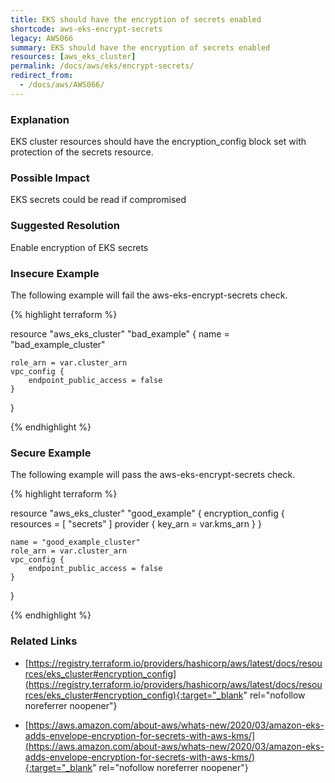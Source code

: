 ```yaml
---
title: EKS should have the encryption of secrets enabled
shortcode: aws-eks-encrypt-secrets
legacy: AWS066
summary: EKS should have the encryption of secrets enabled 
resources: [aws_eks_cluster] 
permalink: /docs/aws/eks/encrypt-secrets/
redirect_from: 
  - /docs/aws/AWS066/
---
```


### Explanation


EKS cluster resources should have the encryption_config block set with protection of the secrets resource.


### Possible Impact
EKS secrets could be read if compromised

### Suggested Resolution
Enable encryption of EKS secrets


### Insecure Example

The following example will fail the aws-eks-encrypt-secrets check.

{% highlight terraform %}

resource "aws_eks_cluster" "bad_example" {
    name = "bad_example_cluster"

    role_arn = var.cluster_arn
    vpc_config {
        endpoint_public_access = false
    }
}

{% endhighlight %}



### Secure Example

The following example will pass the aws-eks-encrypt-secrets check.

{% highlight terraform %}

resource "aws_eks_cluster" "good_example" {
    encryption_config {
        resources = [ "secrets" ]
        provider {
            key_arn = var.kms_arn
        }
    }

    name = "good_example_cluster"
    role_arn = var.cluster_arn
    vpc_config {
        endpoint_public_access = false
    }
}

{% endhighlight %}



### Related Links


- [https://registry.terraform.io/providers/hashicorp/aws/latest/docs/resources/eks_cluster#encryption_config](https://registry.terraform.io/providers/hashicorp/aws/latest/docs/resources/eks_cluster#encryption_config){:target="_blank" rel="nofollow noreferrer noopener"}

- [https://aws.amazon.com/about-aws/whats-new/2020/03/amazon-eks-adds-envelope-encryption-for-secrets-with-aws-kms/](https://aws.amazon.com/about-aws/whats-new/2020/03/amazon-eks-adds-envelope-encryption-for-secrets-with-aws-kms/){:target="_blank" rel="nofollow noreferrer noopener"}


